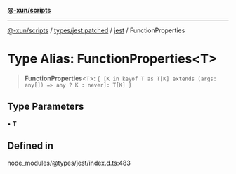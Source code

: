 [**@-xun/scripts**](../../../../../README.md)

***

[@-xun/scripts](../../../../../README.md) / [types/jest.patched](../../../README.md) / [jest](../README.md) / FunctionProperties

# Type Alias: FunctionProperties\<T\>

> **FunctionProperties**\<`T`\>: `{ [K in keyof T as T[K] extends (args: any[]) => any ? K : never]: T[K] }`

## Type Parameters

• **T**

## Defined in

node\_modules/@types/jest/index.d.ts:483

